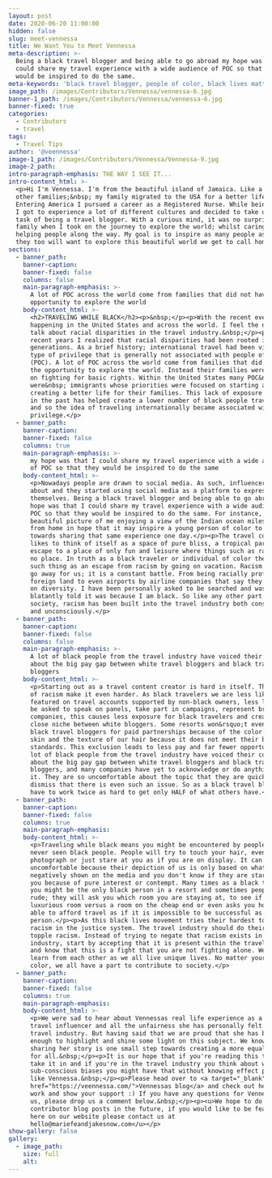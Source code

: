 ```yaml
---
layout: post
date: 2020-06-20 11:00:00
hidden: false
slug: meet-vennessa
title: We Want You to Meet Vennessa
meta-description: >-
  Being a black travel blogger and being able to go abroad my hope was that I
  could share my travel experience with a wide audience of POC so that they
  would be inspired to do the same.
meta-keywords: 'black travel blogger, people of color, black lives matter'
image_path: /images/Contributors/Vennessa/vennessa-6.jpg
banner-1_path: /images/Contributors/Vennessa/vennessa-6.jpg
banner-fixed: true
categories:
  - Contributors
  - travel
tags:
  - Travel Tips
author: '@veennessa'
image-1_path: /images/Contributors/Vennessa/Vennessa-9.jpg
image-2_path:
intro-paragraph-emphasis: THE WAY I SEE IT...
intro-content_html: >-
  <p>Hi I'm Vennessa. I'm from the beautiful island of Jamaica. Like a lot of
  other families;&nbsp; my family migrated to the USA for a better life.
  Entering America I pursued a career as a Registered Nurse. While being a Nurse
  I got to experience a lot of different cultures and decided to take on the
  task of being a travel blogger. With a curious mind, it was no surprise to my
  family when I took on the journey to explore the world; whilst caring and
  helping people along the way. My goal is to inspire as many people as I can so
  they too will want to explore this beautiful world we get to call home.</p>
sections:
  - banner_path:
    banner-caption:
    banner-fixed: false
    columns: false
    main-paragraph-emphasis: >-
      A lot of POC across the world come from families that did not have the
      opportunity to explore the world
    body-content_html: >-
      <h2>TRAVELING WHILE BLACK</h2><p>&nbsp;</p><p>With the recent events
      happening in the United States and across the world. I feel the need to
      talk about racial disparities in the travel industry.&nbsp;</p><p>In
      recent years I realized that racial disparities had been rooted in us for
      generations. As a brief history; international travel had been viewed as a
      type of privilege that is generally not associated with people of color
      (POC). A lot of POC across the world come from families that did not have
      the opportunity to explore the world. Instead their families were focused
      on fighting for basic rights. Within the United States many POC&nbsp;
      were&nbsp; immigrants whose priorities were focused on starting and
      creating a better life for their families. This lack of exposure to travel
      in the past has helped create a lower number of black people traveling,
      and so the idea of traveling internationally became associated with white
      privilege.</p>
  - banner_path:
    banner-caption:
    banner-fixed: false
    columns: true
    main-paragraph-emphasis: >-
      my hope was that I could share my travel experience with a wide audience
      of POC so that they would be inspired to do the same
    body-content_html: >-
      <p>Nowadays people are drawn to social media. As such, influencers came
      about and they started using social media as a platform to express
      themselves. Being a black travel blogger and being able to go abroad my
      hope was that I could share my travel experience with a wide audience of
      POC so that they would be inspired to do the same. For instance, a
      beautiful picture of me enjoying a view of the Indian ocean miles away
      from home in hope that it may inspire a young person of color to work
      towards sharing that same experience one day.</p><p>The travel community
      likes to think of itself as a space of pure bliss, a tropical paradise, an
      escape to a place of only fun and leisure where things such as racism have
      no place. In truth as a black traveler or individual of color there is no
      such thing as an escape from racism by going on vacation. Racism does not
      go away for us; it is a constant battle. From being racially profiled in a
      foreign land to even airports by airline companies that say they are built
      on diversity. I have been personally asked to be searched and was
      blatantly told it was because I am black. So like any other part of
      society, racism has been built into the travel industry both consciously
      and unconsciously.</p>
  - banner_path:
    banner-caption:
    banner-fixed: false
    columns: false
    main-paragraph-emphasis: >-
      A lot of black people from the travel industry have voiced their concerns
      about the big pay gap between white travel bloggers and black travel
      bloggers
    body-content_html: >-
      <p>Starting out as a travel content creator is hard in itself. The roots
      of racism make it even harder. As black travelers we are less likely to be
      featured on travel accounts supported by non-black owners, less likely to
      be asked to speak on panels, take part in campaigns, represent brands or
      companies, this causes less exposure for black travelers and creates a
      close niche between white bloggers. Some resorts won&rsquo;t even accept
      black travel bloggers for paid partnerships because of the color of our
      skin and the texture of our hair because it does not meet their beauty
      standards. This exclusion leads to less pay and far fewer opportunities. A
      lot of black people from the travel industry have voiced their concerns
      about the big pay gap between white travel bloggers and black travel
      bloggers, and many companies have yet to acknowledge or do anything about
      it. They are so uncomfortable about the topic that they are quick to
      dismiss that there is even such an issue. So as a black travel blogger you
      have to work twice as hard to get only HALF of what others have.</p>
  - banner_path:
    banner-caption:
    banner-fixed: false
    columns: true
    main-paragraph-emphasis:
    body-content_html: >-
      <p>Traveling while black means you might be encountered by people who have
      never seen black people. People will try to touch your hair, even try to
      photograph or just stare at you as if you are on display. It can become
      uncomfortable because their depiction of us is only based on what is
      negatively shown on the media and you don't know if they are staring at
      you because of pure interest or contempt. Many times as a black traveler
      you might be the only black person in a resort and sometimes people can be
      rude; they will ask you which room you are staying at, to see if it is a
      luxurious room versus a room on the cheap end or even asks you how you are
      able to afford travel as if it is impossible to be successful as a black
      person.</p><p>As this black lives movement tries their hardest to oust
      racism in the justice system. The travel industry should do their part to
      topple racism. Instead of trying to negate that racism exists in the
      industry, start by accepting that it is present within the travel industry
      and know that this is a fight that you are not fighting alone. We can all
      learn from each other as we all live unique lives. No matter your skin
      color, we all have a part to contribute to society.</p>
  - banner_path:
    banner-caption:
    banner-fixed: false
    columns: true
    main-paragraph-emphasis:
    body-content_html: >-
      <p>We were sad to hear about Vennessas real life experience as a Black
      travel influencer and all the unfairness she has personally felt in the
      travel industry. But having said that we are proud that she has been brave
      enough to highlight and shine some light on this subject. We know that
      sharing her story is one small step towards creating a more equal world
      for all.&nbsp;</p><p>It is our hope that if you're reading this that you
      take it in and if you're in the travel industry you think about what
      sub-conscious biases you might have that without knowing effect people
      like Vennessa.&nbsp;</p><p>Please head over to <a target="_blank"
      href="https://veennessa.com/">Vennessas blog</a> and check out her amazing
      work and show your support :) If you have any questions for Vennessa or
      us, please drop us a comment below.&nbsp;</p><p><u>We hope to do more
      contributor blog posts in the future, if you would like to be featured
      here on our website please contact us at
      hello@mariefeandjakesnow.com</u></p>
show-gallery: false
gallery:
  - image_path:
    size: full
    alt:
---
```


